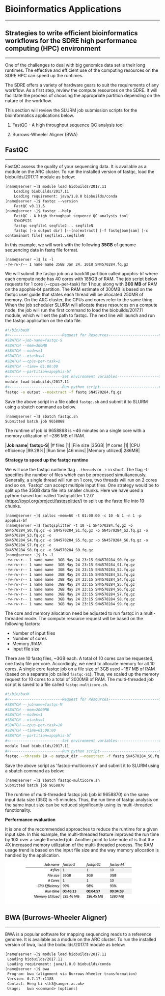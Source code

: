 # **Bioinformatics Applications**

----

<!-- Reference: https://rcs.ucalgary.ca/Bioinformatics_applications -->

## **Strategies to write efficient bioinformatics workflows for the SDRE high performance computing (HPC) environment**

----

One of the challenges to deal with big genomics data set is their long runtimes. The effective and efficient use of the computing resources on the SDRE HPC can speed up the runtimes.

The SDRE offers a variety of hardware gears to suit the requirements of any workflow. As a first step, review the compute resources on the SDRE. It will facilitate the process of choosing the appropriate partition depending on the nature of the workflow. 

This section will review the SLURM job submission scripts for the bioinformatics applications below.

1. FastQC - A high throughput sequence QC analysis tool

2. Burrows-Wheeler Aligner (BWA)

## **FastQC**

----

FastQC assess the quality of your sequencing data. It is available as a module on the ARC cluster. To run the installed version of fastqc, load the biobuilds/2017.11 module as below:

```
[name@server ~]$ module load biobuilds/2017.11
    Loading biobuilds/2017.11
    Loading requirement: java/1.8.0 biobuilds/conda
[name@server ~]$ fastqc --version
    FastQC v0.11.5
[name@server ~]$ fastqc --help
    FastQC - A high throughput sequence QC analysis tool
    SYNOPSIS
    fastqc seqfile1 seqfile2 .. seqfileN
    fastqc [-o output dir] [--(no)extract] [-f fastq|bam|sam] [-c contaminant file] seqfile1..seqfileN
```

In this example, we will work with the following **35GB** of genome sequencing data in fastq file format.

```
[name@server ~]$ ls -l 
-rw-rw-r-- 1 name name 35GB Jan 24. 2018 SN4570284.fq.gz
```

We will submit the fastqc job on a backfill partition called apophis-bf where each compute node has 40 cores with 185GB of RAM. The job script below requests for 1 core (--cpus-per-task) for **1** hour, along with **300 MB** of RAM on the apophis-bf partition. The RAM estimate of 300MB is based on the fastqc user guide that states each thread will be allocated 250MB of memory. On the ARC cluster, the CPUs and cores refer to the same thing. When the job scheduler SLURM will allocate these resources on a compute node, the job will run the first command to load the biobuilds/2017.11 module, which will set the path to fastqc. The next line will launch and run the fastqc application on the data file.

```sh
#!/bin/bash
#<------------------------Request for Resources----------------------->
#SBATCH –job-name=fastqc-S		
#SBATCH --mem=300MB				
#SBATCH –-nodes=1			
#SBATCH --ntasks=1			
#SBATCH –-cpus-per-task=1			
#SBATCH --time= 01:00:00		
#SBATCH –-partition=apophis-bf		
#<------------------------Set environment variables------------------->
module load biobuilds/2017.11
#<------------------------Run python script--------------------------->
fastqc -o output --noextract -f fastq SN4570284.fq.gz
```

Save the above script in a file called `fastqc.sh` and submit it to SLURM using a sbatch command as below.

```
[name@server ~]$ sbatch fastqc.sh
Submitted batch job 9658868
```

The runtime of job id 9658868 is ~46 minutes on a single core with a memory utilization of ~286 MB of RAM.

|**Job name**|	**fastqc-S**|
|# files	|1|
|File size	|35GB|
|# cores	|1|
|CPU efficiency	|99.28%|
|Run time	|46 mins|
|Memory utilized|	286MB|

**Strategy to speed up the fastqc runtime**

We will use the fastqc runtime flag `--threads` or `-t` in short. The flag -t specifies the number of files which can be processed simultaneously. Generally, a single thread will run on 1 core, two threads will run on 2 cores and so on. ‘Fastqc’ can accept multiple input files. One strategy would be to split up the 35GB data file into smaller chunks. Here we have used a python-based tool called ‘fastqsplitter 1.2.0’ (https://pypi.org/project/fastqsplitter/) to split up the fastq file into 10 chunks.

```
[name@server ~]$ salloc –mem=6G -t 01:00:00 -c 10 -N 1 -n 1 -p apophis-bf
[name@server ~]$ fastqsplitter -t 10 -i SN4570284.fq.gz -o 
SN4570284_S0.fq.gz -o SN4570284_S1.fq.gz -o SN4570284_S2.fq.gz -o SN4570284_S3.fq.gz -o 
SN4570284_S4.fq.gz -o SN4570284_S5.fq.gz -o SN4570284_S6.fq.gz -o SN4570284_S7.fq.gz -o 
SN4570284_S8.fq.gz -o SN4570284_S9.fq.gz 
[name@server ~]$ ls -l 
-rw-rw-r-- 1 name name  3GB May 24 23:15 SN4570284_S0.fq.gz
-rw-rw-r-- 1 name name  3GB May 24 23:15 SN4570284_S1.fq.gz
-rw-rw-r-- 1 name name  3GB May 24 23:15 SN4570284_S2.fq.gz
-rw-rw-r-- 1 name name  3GB May 24 23:15 SN4570284_S3.fq.gz
-rw-rw-r-- 1 name name  3GB May 24 23:15 SN4570284_S4.fq.gz
-rw-rw-r-- 1 name name  3GB May 24 23:15 SN4570284_S5.fq.gz
-rw-rw-r-- 1 name name  3GB May 24 23:15 SN4570284_S6.fq.gz
-rw-rw-r-- 1 name name  3GB May 24 23:15 SN4570284_S7.fq.gz
-rw-rw-r-- 1 name name  3GB May 24 23:15 SN4570284_S8.fq.gz
-rw-rw-r-- 1 name name  3GB May 24 23:15 SN4570284_S9.fq.gz
```

The core and memory allocation need be adjusted to run fastqc in a multi-threaded mode. The compute resource request will be based on the following factors:

- Number of input files
- Number of cores
- Memory /RAM
- Input file size

There are 10 fastq files, ~3GB each. A total of 10 cores can be requested, one fastq file per core. Accordingly, we need to allocate memory for all 10 cores. A single core fastqc job on a file size of 3GB used ~187 MB of RAM (based on a separate job called `fastqc-S1`). Thus, we scaled up the memory request for 10 cores to a total of 2000MB of RAM. The multi-threaded job script is saved to a file called `fastqc-multicore.sh`.

```sh
#!/bin/bash
#<------------------------Request for Resources----------------------->
#SBATCH –-jobname=fastqc-M		
#SBATCH --mem=2000MB				
#SBATCH –-nodes=1			
#SBATCH –-ntasks=1			
#SBATCH –-cpus-per-task=10			
#SBATCH --time=01:00:00		
#SBATCH –-partition=apophis-bf		
#<------------------------Set environment variables------------------->
module load biobuilds/2017.11
#<------------------------Run python script--------------------------->
fastqc --threads 10 -o output_dir --noextract -f fastq SN4570284_S0.fq.gz SN4570284_S1.fq.gz SN4570284_1_S2.fq.gz SN4570284_S3.fq.gz SN4570284_S4.fq.gz SN4570284_S5.fq.gz SN4570284_1_S6.fq.gz SN4570284_S7.fq.gz SN4570284_S8.fq.gz SN4570284_S9.fq.gz
```

Save the above script as 'fastqc-multicore.sh' and submit it to SLURM using a sbatch command as below:

```
[name@server ~]$ sbatch fastqc-multicore.sh
Submitted batch job 9658870
```

The runtime of multi-threaded fastqc job (job id 9658870) on the same input data size (35G) is ~5 minutes. Thus, the run time of fastqc analysis on the same input size can be reduced significantly using its multi-threaded functionality.

**Performance evaluation**

It is one of the recommended approaches to reduce the runtime for a given input size. In this example, the multi-threaded feature improved the run time by 10X over a single threaded job. Another point to take note of is that the 4X increased memory utilization of the multi-threaded process. The RAM usage trend is based on the input file size and the way memory allocation is handled by the application.

![fastqc_performance](/images/fastqc_performance.png)

## **BWA (Burrows-Wheeler Aligner)**

----

BWA is a popular software for mapping sequencing reads to a reference genome. It is available as a module on the ARC cluster. To run the installed version of bwa, load the biobuilds/2017.11 module as below:

```
[name@server ~]$ module load biobuilds/2017.11
 Loading biobuilds/2017.11
 Loading requirement: java/1.8.0 biobuilds/conda
[name@server ~]$ bwa 
 Program: bwa (alignment via Burrows-Wheeler transformation)
 Version: 0.7.17-r1188
 Contact: Heng Li <lh3@sanger.ac.uk>
 Usage:   bwa <command> [options]
 ```